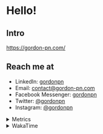 # Hello!

## Intro

<https://gordon-pn.com/>

## Reach me at

- LinkedIn: [gordonpn](https://www.linkedin.com/in/gordonpn/)
- Email: [contact@gordon-pn.com](mailto:contact@gordon-pn.com)
- Facebook Messenger: [gordonpn](https://www.messenger.com/t/Gordonpn)
- Twitter: [@gordonpn](https://twitter.com/Gordonpn)
- Instagram: [@gordonpn](https://www.instagram.com/gordonpn/)

<details>
  <summary>Metrics</summary>

  <img align="center" src="https://github.com/gordonpn/gordonpn/blob/master/github-metrics.svg" alt="GitHub Metrics">

</details>

<details>
  <summary>WakaTime</summary>

  <!--START_SECTION:waka-->
📊 **This Week I Spent My Time On** 

```text
💬 Programming Languages: 
Other                    15 hrs 16 mins      █████████████████████████   100.00 % 
Assembly                 0 secs              ░░░░░░░░░░░░░░░░░░░░░░░░░   00.00 % 
Brazil Dependency Config 0 secs              ░░░░░░░░░░░░░░░░░░░░░░░░░   00.00 % 

🔥 Editors: 
Chrome                   9 hrs 47 mins       ████████████████░░░░░░░░░   64.09 % 
Notion                   2 hrs 25 mins       ████░░░░░░░░░░░░░░░░░░░░░   15.93 % 
Slack                    1 hr 11 mins        ██░░░░░░░░░░░░░░░░░░░░░░░   07.86 % 
Messages                 45 mins             █░░░░░░░░░░░░░░░░░░░░░░░░   04.91 % 
AmazonChime              24 mins             █░░░░░░░░░░░░░░░░░░░░░░░░   02.67 % 
```


 Last Updated on 28/05/2025 10:28:34 UTC
<!--END_SECTION:waka-->
</details>
